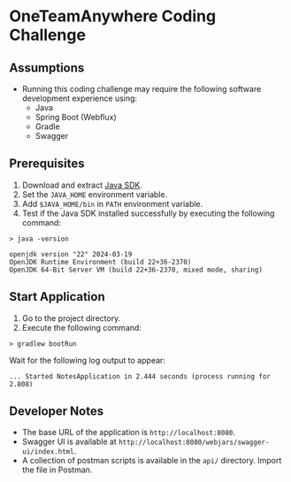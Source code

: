 # OneTeamAnywhere Coding Challenge

## Assumptions

* Running this coding challenge may require the following software development experience using:
  * Java
  * Spring Boot (Webflux)
  * Gradle
  * Swagger

## Prerequisites

1. Download and extract [Java SDK](https://download.java.net/java/GA/jdk22/830ec9fcccef480bb3e73fb7ecafe059/36/GPL/openjdk-22_windows-x64_bin.zip).
2. Set the `JAVA_HOME` environment variable.
3. Add `$JAVA_HOME/bin` in `PATH` environment variable.
4. Test if the Java SDK installed successfully by executing the following command:
  
  ```
  > java -version
  
  openjdk version "22" 2024-03-19
  OpenJDK Runtime Environment (build 22+36-2370)
  OpenJDK 64-Bit Server VM (build 22+36-2370, mixed mode, sharing)
  ```

## Start Application

1. Go to the project directory.
2. Execute the following command:

  ```
  > gradlew bootRun
  ```
  
  Wait for the following log output to appear:
  
  ```
  ... Started NotesApplication in 2.444 seconds (process running for 2.808)
  ```

## Developer Notes

* The base URL of the application is `http://localhost:8080`.
* Swagger UI is available at `http://localhost:8080/webjars/swagger-ui/index.html`.
* A collection of postman scripts is available in the `api/` directory. Import the file in Postman.